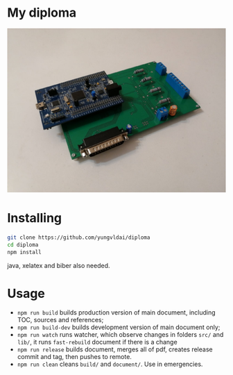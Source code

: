 # My diploma

![Demo](media/done.jpeg)

# Installing

```bash
git clone https://github.com/yungvldai/diploma
cd diploma
npm install
```

java, xelatex and biber also needed.

# Usage

 - `npm run build` builds production version of main document, including TOC, sources and references;
 - `npm run build-dev` builds development version of main document only;
 - `npm run watch` runs watcher, which observe changes in folders `src/` and `lib/`,
 it runs `fast-rebuild` document if there is a change
 - `npm run release` builds document, merges all of pdf, creates release commit and tag, then pushes to remote.
 - `npm run clean` cleans `build/` and `document/`. Use in emergencies.